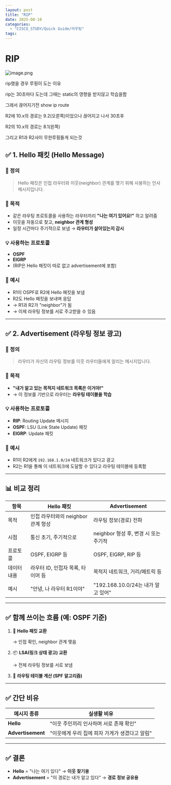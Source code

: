 ```yaml
---
layout: post
title: "RIP"
date: 2025-08-10
categories:
  - "CISCO_STUDY/Quick Guide/라우팅"
tags:
---
```




# RIP

![image.png](RIP%20229f2235217380d1b859c60cf0a7ac61/image.png)

rip했을 경우 루핑이 도는 이유 

rip는 30초마다 도는데 그때는 static의 영향을 받지않고 학습을함

그래서 끊어지기전 show ip route

R2에 10.x의 경로는 9.2(오른쪽)이었으나 끊어지고 나서 30초후

R2의 10.x의 경로는 8.1(왼쪽)

그리고 R1과 R2사이 무한루핑돌게 되는것

## ✅ 1. Hello 패킷 (Hello Message)

### 📖 정의

> Hello 패킷은 인접 라우터와 이웃(neighbor) 관계를 맺기 위해 사용하는 인사 메시지입니다.
> 

### 🎯 목적

- 같은 라우팅 프로토콜을 사용하는 라우터끼리 **"나는 여기 있어요!"** 하고 알려줌
- 이웃을 자동으로 찾고, **neighbor 관계 형성**
- 일정 시간마다 주기적으로 보냄 → **라우터가 살아있는지 감시**

### 💡 사용하는 프로토콜

- **OSPF**
- **EIGRP**
- (RIP은 Hello 패킷이 따로 없고 advertisement에 포함)

### 🧠 예시

- R1이 OSPF로 R2에 Hello 패킷을 보냄
- R2도 Hello 패킷을 보내며 응답
- → R1과 R2가 "neighbor"가 됨
- → 이제 라우팅 정보를 서로 주고받을 수 있음

---

## ✅ 2. Advertisement (라우팅 정보 광고)

### 📖 정의

> 라우터가 자신의 라우팅 정보를 이웃 라우터들에게 알리는 메시지입니다.
> 

### 🎯 목적

- **"내가 알고 있는 목적지 네트워크 목록은 이거야!"**
- → 이 정보를 기반으로 라우터는 **라우팅 테이블을 학습**

### 💡 사용하는 프로토콜

- **RIP**: Routing Update 메시지
- **OSPF**: LSU (Link State Update) 패킷
- **EIGRP**: Update 패킷

### 🧠 예시

- R1이 R2에게 `192.168.1.0/24` 네트워크가 있다고 광고
- R2는 R1을 통해 이 네트워크에 도달할 수 있다고 라우팅 테이블에 등록함

---

## 📊 비교 정리

| 항목 | Hello 패킷 | Advertisement |
| --- | --- | --- |
| 목적 | 인접 라우터와의 neighbor 관계 형성 | 라우팅 정보(경로) 전파 |
| 시점 | 통신 초기, 주기적으로 | neighbor 형성 후, 변경 시 또는 주기적 |
| 프로토콜 | OSPF, EIGRP 등 | OSPF, EIGRP, RIP 등 |
| 데이터 내용 | 라우터 ID, 인접자 목록, 타이머 등 | 목적지 네트워크, 거리/메트릭 등 |
| 예시 | "안녕, 나 라우터 R1이야" | "192.168.10.0/24는 내가 알고 있어" |

---

## ✅ 함께 쓰이는 흐름 (예: OSPF 기준)

1. 🔁 **Hello 패킷 교환**
    
    → 인접 확인, neighbor 관계 맺음
    
2. 📦 **LSA(링크 상태 광고) 교환**
    
    → 전체 라우팅 정보를 서로 보냄
    
3. 🧠 **라우팅 테이블 계산 (SPF 알고리즘)**

---

## ✅ 간단 비유

| 메시지 종류 | 실생활 비유 |
| --- | --- |
| **Hello** | "이웃 주민끼리 인사하며 서로 존재 확인" |
| **Advertisement** | "이웃에게 우리 집에 피자 가게가 생겼다고 알림" |

---

## ✅ 결론

- **Hello** = "나는 여기 있다" → **이웃 찾기용**
- **Advertisement** = "이 경로는 내가 알고 있다" → **경로 정보 공유용**